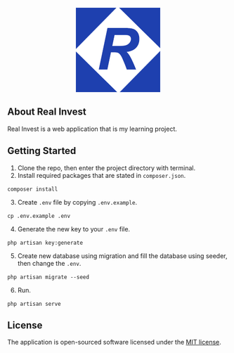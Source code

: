 <p align="center"><img src="public\real-invest-logo.png"></a></p>

## About Real Invest

Real Invest is a web application that is my learning project.


## Getting Started

1. Clone the repo, then enter the project directory with terminal.
2. Install required packages that are stated in `composer.json`.
```
composer install
```
3. Create `.env` file by copying `.env.example`. 
```
cp .env.example .env
```
4. Generate the new key to your `.env` file.
```
php artisan key:generate
```
5. Create new database using migration and fill the database using seeder, then change the `.env`.
```
php artisan migrate --seed
```
6. Run.
```
php artisan serve
```


## License

The application is open-sourced software licensed under the [MIT license](https://opensource.org/licenses/MIT).
